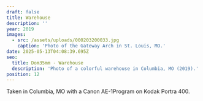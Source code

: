 ```yaml
---
draft: false
title: Warehouse
description: ''
year: 2019
images:
  - src: /assets/uploads/000203200033.jpg
    caption: 'Photo of the Gateway Arch in St. Louis, MO.'
date: 2025-05-13T04:08:39.695Z
seo:
  title: Dom35mm - Warehouse
  description: 'Photo of a colorful warehouse in Columbia, MO (2019).'
position: 12
---
```


Taken in Columbia, MO with a Canon AE-1Program on Kodak Portra 400.
